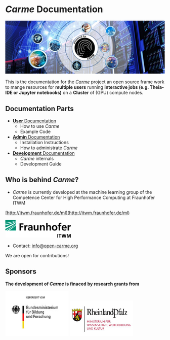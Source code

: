 # *Carme* Documentation
![carme_stage](Images/Carme-Stage--dark--symmetric.jpg)

This is the documentation for the [*Carme*](www.open-carme.org) project an open source frame work to mange resources for **multiple users** running **interactive jobs (e.g. Theia-IDE or Jupyter notebooks)** on a **Cluster** of (GPU) compute nodes.


## Documentation Parts

* [**User** Documentation](../UserDoc/readme.md)
    * How to use *Carme*
    * Example Code
* [**Admin** Documentation](../AdminDoc/README.md)
    * Installation Instructions
    * How to administrate *Carme*
* [**Development** Documentation](../DevelDoc/readme.md)
    * *Carme* internals
    * Development Guide 


## Who is behind *Carme*?
* *Carme* is currently developed at the machine learning group of the Competence Center for High Performance Computing at Fraunhofer ITWM

[http://itwm.fraunhofer.de/ml](http://itwm.fraunhofer.de/ml)

![](Images/logo.png)

* Contact: info@open-carme.org

We are open for contributions! 


## Sponsors
**The development of *Carme* is finaced by research grants from**

![](Images/BMBF.jpeg )
![](Images/RLP.jpg )
